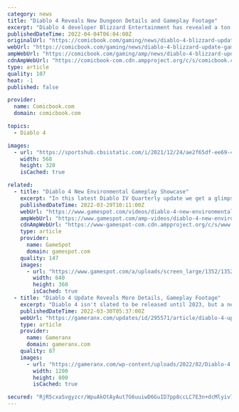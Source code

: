 ```yaml
---
category: news
title: "Diablo 4 Reveals New Dungeon Details and Gameplay Footage"
excerpt: "Diablo 4 developer Blizzard Entertainment has revealed a ton of new information about the dungeons that will be present in the latest entry in the long-running action series. Although it has been ..."
publishedDateTime: 2022-04-04T06:04:00Z
originalUrl: "https://comicbook.com/gaming/news/diablo-4-blizzard-update-gameplay-dungeons/"
webUrl: "https://comicbook.com/gaming/news/diablo-4-blizzard-update-gameplay-dungeons/"
ampWebUrl: "https://comicbook.com/gaming/amp/news/diablo-4-blizzard-update-gameplay-dungeons/"
cdnAmpWebUrl: "https://comicbook-com.cdn.ampproject.org/c/s/comicbook.com/gaming/amp/news/diablo-4-blizzard-update-gameplay-dungeons/"
type: article
quality: 107
heat: -1
published: false

provider:
  name: Comicbook.com
  domain: comicbook.com

topics:
  - Diablo 4

images:
  - url: "https://sportshub.cbsistatic.com/i/2021/12/24/ae2f65df-ee69-4829-9c5a-fcd18919af2a/the-witcher-season-2.png?width=568&height=320"
    width: 568
    height: 320
    isCached: true

related:
  - title: "Diablo 4 New Environmental Gameplay Showcase"
    excerpt: "In this latest Diablo IV Quarterly update we get a glimpse of a few different locations in the game. This includes the 3 locations: the Scosglen Coast, Orbei Monastery, Kyovoshad. As well as Dungeons ..."
    publishedDateTime: 2022-03-29T10:11:00Z
    webUrl: "https://www.gamespot.com/videos/diablo-4-new-environmental-gameplay-showcase/2300-6457759/"
    ampWebUrl: "https://www.gamespot.com/amp-videos/diablo-4-new-environmental-gameplay-showcase/2300-6457759/"
    cdnAmpWebUrl: "https://www-gamespot-com.cdn.ampproject.org/c/s/www.gamespot.com/amp-videos/diablo-4-new-environmental-gameplay-showcase/2300-6457759/"
    type: article
    provider:
      name: GameSpot
      domain: gamespot.com
    quality: 147
    images:
      - url: "https://www.gamespot.com/a/uploads/screen_large/1352/13527689/3957016-d4_quarterly_update.jpg"
        width: 640
        height: 360
        isCached: true
  - title: "Diablo 4 Update Reveals More Details, Gameplay Footage"
    excerpt: "Diablo 4 isn't slated to be released until 2023, but a new update is treating fans to more details--including plenty of gameplay footage."
    publishedDateTime: 2022-03-30T05:37:00Z
    webUrl: "https://gameranx.com/updates/id/295571/article/diablo-4-update-reveals-more-details-gameplay-footage/"
    type: article
    provider:
      name: Gameranx
      domain: gameranx.com
    quality: 87
    images:
      - url: "https://gameranx.com/wp-content/uploads/2022/02/Diablo-4.jpg"
        width: 1200
        height: 800
        isCached: true

secured: "RjR5cxaSvgyzcr/WpuAkOtAyAut7G6uuiwD6GuID7pp8ccLC7E3n+dcMlyiv7pfF2KLZ0NX6sbPDWVL129wGfTNdN+b3kfFmQEn3k4X8MIqUKH+2VnnCXQrXsLERW+4+VImhZGWpAdBdrnGoTC4gxZ2OnrhYkzepGgHvF62D+pbJRwBKbk/HIqudtlVHl2T+agi++WBdvNEaKle5fOGIyzmeeN7PFaQ+aLiENmL9IPnHHLZbk4bBj0s4JK+J1TtwEAlR1wv9+gah6G7KI0Cqqdk6btQqT90IBoifsIXIfMHUY/RTmtleLwOf6PBMjCFxnxgV/x8lPWP34o1aw3W9KBZqJv3lH2IKHsCMCcjRpAY=;CQcQODr4ZscorTTlI2xIoA=="
---
```


